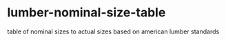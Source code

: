 # lumber-nominal-size-table
table of nominal sizes to actual sizes based on american lumber standards
